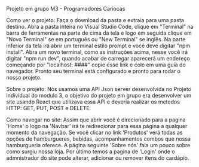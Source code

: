Projeto em grupo M3 - Programadores Cariocas 

Como ver o projeto:
Faça o download da pasta e extraia para uma pasta destino. Abra a pasta inteira no Visual Studio Code, clique em "Terminal" na barra de ferramentas na parte de cima da tela e logo em seguida clique em "Novo Terminal" se em português ou "New Terminal" se inglês. 
Na parte inferior da tela irá abrir um terminal estilo prompt e você deve digitar "npm install". Abra um novo terminal, como as instruções acima, nesse você irá digitar "npm run dev", quando acabar de carregar aparecerá um endereço começando por "localhost: ####" copie esse link e cole em uma guia do navegador. Pronto seu terminal está configurado e pronto para rodar o nosso projeto.

Sobre o projeto: 
Nós usamos uma API Json server desenvolvida no Projeto individual do modulo 3, o objetivo do projeto em grupo era desenvolver um site usando React que utilizava essa API e deveria realizar os metodos HTTP: GET, PUT, POST e DELETE.

Como navegar no site: 
Assim que abrir você é direcionado para a pagina 'Home' o logo na 'Navbar' irá te redirecionar para essa página a qualquer momento da navegação. 
Se você clicar no link 'Produtos' verá todas as opções de hamburgueres, bebidas, acompanhamentos combos que nossa hamburgueria oferece. 
A página seguinte 'Sobre nós' fala um pouco sobre como surgiu nossa loja. 
Por último temos a pagina de 'Login' onde o admnistrador do site pode alterar, adicionar ou remover itens do cardápio. 
